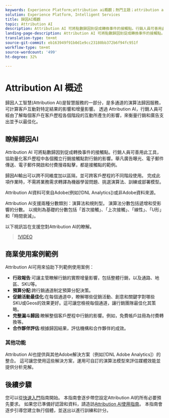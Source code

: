```yaml
---
keywords: Experience Platform;attribution ai概觀；熱門主題；attribution ai;Attribution ai
solution: Experience Platform, Intelligent Services
title: 歸因AI概觀
topic: Attribution AI
description: Attribution AI 可將點數歸因到促成轉換事件的接觸點。行銷人員可善用此工具，協助量化客戶歷程中各個獨立行銷接觸點對行銷的影響。舉凡廣告曝光、電子郵件傳送、電子郵件開啟和付費搜尋點擊，都是接觸點的範例。
landing-page-description: Attribution AI 可將點數歸因到促成轉換事件的接觸點。行銷人員可善用此工具，協助量化客戶歷程中各個獨立行銷接觸點對行銷的影響。
translation-type: tm+mt
source-git-commit: eb163949f91b0d1e9cc23180bb372b6f94fc951f
workflow-type: tm+mt
source-wordcount: '499'
ht-degree: 32%

---
```



# Attribution AI 概述

歸因人工智慧(Attribution AI)是智慧服務的一部分，是多通道的演算法歸因服務，可計算客戶互動對特定結果的影響和增量影響。 透過 Attribution AI，行銷人員可經由了解每個客戶在客戶歷程各個階段的互動所產生的影響，來衡量行銷和廣告支出並予以最佳化。

## 瞭解歸因AI

Attribution AI 可將點數歸因到促成轉換事件的接觸點。行銷人員可善用此工具，協助量化客戶歷程中各個獨立行銷接觸點對行銷的影響。舉凡廣告曝光、電子郵件傳送、電子郵件開啟和付費搜尋點擊，都是接觸點的範例。

歸因AI輸出可以跨不同維度加以區隔，並可跨客戶歷程的不同階段使用。 完成此項作業時，不需將業務需求轉譯為機器學習問題、挑選演算法、訓練或部署模型。

Attribution AI資料可來自Adobe(例如[!DNL Analytics])或非Adobe資料來源。

Attribution AI支援兩種分數類別：演算法和規則型。 演算法分數包括遞增和受影響的分數。 以規則為基礎的分數包括「首次接觸」、「上次接觸」、「線性」、「U形」和「時間衰減」。

以下視訊旨在支援您對Attribution AI的瞭解。

>[!VIDEO](https://video.tv.adobe.com/v/32667?learn=on&quality=12)

## 商業使用案例範例

Attribution AI可用來協助下列範例使用案例：

- **行政報告**:可讓主管瞭解行銷的實際增量影響，包括整體行銷，以及通路、地區、SKU等。
- **預算分配**:跨行銷通道制定預算分配決策。
- **促銷活動最佳化**:在每個通道中，瞭解哪些促銷活動、創意和關鍵字對哪些SKU或Geos的效果更好。這可讓您檢視每個通道，讓行銷團隊最佳化其策略。
- **完整漏斗歸因**:瞭解整個客戶歷程中行銷的影響。例如，免費帳戶註冊為付費轉換等。
- **合作夥伴評估**:根據歸因結果，評估機構和合作夥伴的成效。

### 其他功能

Attribution AI也提供與其他Adobe解決方案（例如[!DNL Adobe Analytics]）的整合。 這可讓您使用這些解決方案，運用可自訂的演算法模型來評估媒體效能並提供分析見解。

## 後續步驟

您可以從[快速入門](./getting-started.md)指南開始。 本指南會逐步帶您設定Attribution AI的所有必要預先要求。 如果您已準備好認證和資料，請造訪[Attribution AI使用指南](./user-guide.md)。 本指南會逐步引導您建立執行個體，並送出以進行訓練和計分。